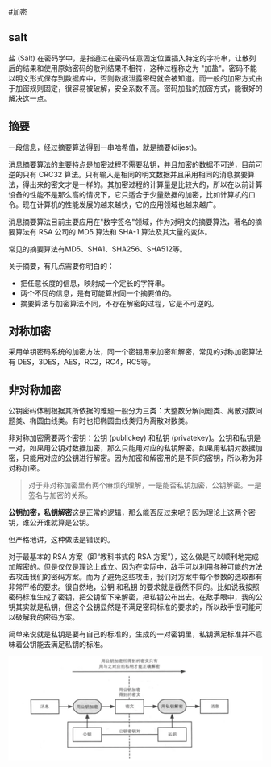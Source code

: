 #加密

## salt

盐 (Salt) 在密码学中，是指通过在密码任意固定位置插入特定的字符串，让散列后的结果和使用原始密码的散列结果不相符，这种过程称之为 "加盐"。密码不能以明文形式保存到数据库中，否则数据泄露密码就会被知道。而一般的加密方式由于加密规则固定，很容易被破解，安全系数不高。密码加盐的加密方式，能很好的解决这一点。

## 摘要

一段信息，经过摘要算法得到一串哈希值，就是摘要(dijest)。

消息摘要算法的主要特点是加密过程不需要私钥，并且加密的数据不可逆，目前可逆的只有 CRC32 算法。只有输入是相同的明文数据并且采用相同的消息摘要算法，得出来的密文才是一样的。其加密过程的计算量是比较大的，所以在以前计算设备的性能不是那么高的情况下，它只适合于少量数据的加密，比如计算机的口令。现在计算机的性能发展的越来越快，它的应用领域也越来越广。

消息摘要算法目前主要应用在"数字签名"领域，作为对明文的摘要算法，著名的摘要算法有 RSA 公司的 MD5 算法和 SHA-1 算法及其大量的变体。

常见的摘要算法有MD5、SHA1、SHA256、SHA512等。

关于摘要，有几点需要你明白的：

- 把任意长度的信息，映射成一个定长的字符串。
- 两个不同的信息，是有可能算出同一个摘要值的。
- 摘要算法与加密算法不同，不存在解密的过程，它是不可逆的。

## 对称加密

采用单钥密码系统的加密方法，同一个密钥用来加密和解密，常见的对称加密算法有 DES，3DES，AES，RC2，RC4，RC5等。

## 非对称加密

公钥密码体制根据其所依据的难题一般分为三类：大整数分解问题类、离散对数问题类、椭圆曲线类。有时也把椭圆曲线类归为离散对数类。

非对称加密需要两个密钥：公钥 (publickey) 和私钥 (privatekey)。公钥和私钥是一对，如果用公钥对数据加密，那么只能用对应的私钥解密。如果用私钥对数据加密，只能用对应的公钥进行解密。因为加密和解密用的是不同的密钥，所以称为非对称加密。

> 对于非对称加密里有两个麻烦的理解，一是能否私钥加密，公钥解密。一是签名与加密的关系。

**公钥加密，私钥解密**这是正常的逻辑，那么能否反过来呢？因为理论上这两个密钥，谁公开谁就算是公钥。

但严格地讲，这种做法是错误的。

对于最基本的 RSA 方案（即“教科书式的 RSA 方案”），这么做是可以顺利地完成加解密的。但是仅仅是理论上成立。因为在实际中，敌手可以利用各种可能的方法去攻击我们的密码方案。而为了避免这些攻击，我们对方案中每个参数的选取都有非常严格的要求。很自然地，公钥  和私钥  的要求就是截然不同的。比如说我按照密码标准生成了密钥，把公钥留下来解密，把私钥公布出去。在敌手眼中，我的公钥其实就是私钥，但这个公钥显然是不满足密码标准的要求的，所以敌手很可能可以破解我的密码方案。

简单来说就是私钥是要有自己的标准的，生成的一对密钥里，私钥满足标准并不意味着公钥能去满足私钥的标准。

![非对称加密流程](attachments/Pasted%20image%2020221018190124.png)
